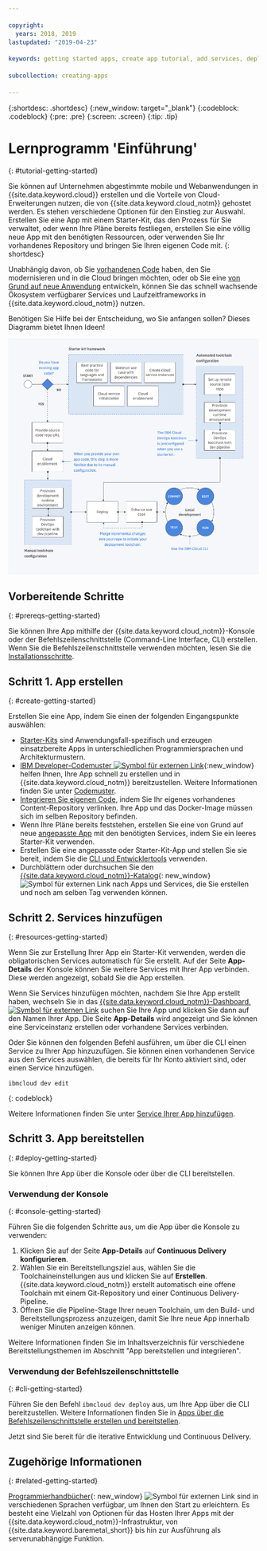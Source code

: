 ```yaml
---

copyright:
  years: 2018, 2019
lastupdated: "2019-04-23"

keywords: getting started apps, create app tutorial, add services, deploy apps, create app, app tutorial

subcollection: creating-apps

---
```


{:shortdesc: .shortdesc}
{:new_window: target="_blank"}
{:codeblock: .codeblock}
{:pre: .pre}
{:screen: .screen}
{:tip: .tip}

# Lernprogramm 'Einführung'
{: #tutorial-getting-started}

Sie können auf Unternehmen abgestimmte mobile und Webanwendungen in {{site.data.keyword.cloud}} erstellen und die Vorteile von Cloud-Erweiterungen nutzen, die von {{site.data.keyword.cloud_notm}} gehostet werden. Es stehen verschiedene Optionen für den Einstieg zur Auswahl. Erstellen Sie eine App mit einem Starter-Kit, das den Prozess für Sie verwaltet, oder wenn Ihre Pläne bereits festliegen, erstellen Sie eine völlig neue App mit den benötigten Ressourcen, oder verwenden Sie Ihr vorhandenes Repository und bringen Sie Ihren eigenen Code mit.
{: shortdesc}

Unabhängig davon, ob Sie [vorhandenen Code](/docs/apps/tutorials?topic=creating-apps-tutorial-byoc) haben, den Sie modernisieren und in die Cloud bringen möchten, oder ob Sie eine [von Grund auf neue Anwendung](/docs/apps/tutorials?topic=creating-apps-tutorial-starterkit) entwickeln, können Sie das schnell wachsende Ökosystem verfügbarer Services und Laufzeitframeworks in {{site.data.keyword.cloud_notm}} nutzen.

Benötigen Sie Hilfe bei der Entscheidung, wo Sie anfangen sollen? Dieses Diagramm bietet Ihnen Ideen!

![Übersicht über Entwickler-Erfahrungen](images/dev-journey.png "Übersicht über Entwickler-Erfahrungen")

## Vorbereitende Schritte
{: #prereqs-getting-started}

Sie können Ihre App mithilfe der {{site.data.keyword.cloud_notm}}-Konsole oder der Befehlszeilenschnittstelle (Command-Line Interface, CLI) erstellen. Wenn Sie die Befehlszeilenschnittstelle verwenden möchten, lesen Sie die [Installationsschritte](/docs/cli?topic=cloud-cli-ibmcloud-cli).

## Schritt 1. App erstellen
{: #create-getting-started}

Erstellen Sie eine App, indem Sie einen der folgenden Eingangspunkte auswählen:

* [Starter-Kits](/docs/apps/tutorials?topic=creating-apps-tutorial-starterkit) sind Anwendungsfall-spezifisch und erzeugen einsatzbereite Apps in unterschiedlichen Programmiersprachen und Architekturmustern.
* [IBM Developer-Codemuster ![Symbol für externen Link](../icons/launch-glyph.svg "Symbol für externen Link")](https://developer.ibm.com/patterns/){:new_window} helfen Ihnen, Ihre App schnell zu erstellen und in {{site.data.keyword.cloud_notm}} bereitzustellen. Weitere Informationen finden Sie unter [Codemuster](/docs/apps/tutorials?topic=creating-apps-tutorial-codepattern).
* [Integrieren Sie eigenen Code](/docs/apps/tutorials?topic=creating-apps-tutorial-byoc), indem Sie Ihr eigenes vorhandenes Content-Repository verlinken. Ihre App und das Docker-Image müssen sich im selben Repository befinden.
* Wenn Ihre Pläne bereits feststehen, erstellen Sie eine von Grund auf neue [angepasste App](/docs/apps/tutorials?topic=creating-apps-tutorial-scratch) mit den benötigten Services, indem Sie ein leeres Starter-Kit verwenden.
* Erstellen Sie eine angepasste oder Starter-Kit-App und stellen Sie sie bereit, indem Sie die [CLI und Entwicklertools](/docs/apps?topic=creating-apps-create-deploy-app-cli) verwenden.
* Durchblättern oder durchsuchen Sie den [{{site.data.keyword.cloud_notm}}-Katalog](https://{DomainName}/catalog){: new_window} ![Symbol für externen Link](../icons/launch-glyph.svg "Symbol für externen Link") nach Apps und Services, die Sie erstellen und noch am selben Tag verwenden können.

## Schritt 2. Services hinzufügen
{: #resources-getting-started}

Wenn Sie zur Erstellung Ihrer App ein Starter-Kit verwenden, werden die obligatorischen Services automatisch für Sie erstellt. Auf der Seite **App-Details** der Konsole können Sie weitere Services mit Ihrer App verbinden. Diese werden angezeigt, sobald Sie die App erstellen. 

Wenn Sie Services hinzufügen möchten, nachdem Sie Ihre App erstellt haben, wechseln Sie in das [{{site.data.keyword.cloud_notm}}-Dashboard, ![Symbol für externen Link](../../icons/launch-glyph.svg "Symbol für externen Link")](https://{) suchen Sie Ihre App und klicken Sie dann auf den Namen Ihrer App. Die Seite **App-Details** wird angezeigt und Sie können eine Serviceinstanz erstellen oder vorhandene Services verbinden. 

Oder Sie können den folgenden Befehl ausführen, um über die CLI einen Service zu Ihrer App hinzuzufügen. Sie können einen vorhandenen Service aus den Services auswählen, die bereits für Ihr Konto aktiviert sind, oder einen Service hinzufügen.
```
ibmcloud dev edit
```
{: codeblock}

Weitere Informationen finden Sie unter [Service Ihrer App hinzufügen](/docs/apps?topic=creating-apps-add-resource).

## Schritt 3. App bereitstellen
{: #deploy-getting-started}

Sie können Ihre App über die Konsole oder über die CLI bereitstellen.

### Verwendung der Konsole
{: #console-getting-started}

Führen Sie die folgenden Schritte aus, um die App über die Konsole zu verwenden:

1. Klicken Sie auf der Seite **App-Details** auf **Continuous Delivery konfigurieren**.
2. Wählen Sie ein Bereitstellungsziel aus, wählen Sie die Toolchaineinstellungen aus und klicken Sie auf **Erstellen**. {{site.data.keyword.cloud_notm}} erstellt automatisch eine offene Toolchain mit einem Git-Repository und einer Continuous Delivery-Pipeline.
3. Öffnen Sie die Pipeline-Stage Ihrer neuen Toolchain, um den Build- und Bereitstellungsprozess anzuzeigen, damit Sie Ihre neue App innerhalb weniger Minuten anzeigen können.

Weitere Informationen finden Sie im Inhaltsverzeichnis für verschiedene Bereitstellungsthemen im Abschnitt "App bereitstellen und integrieren".

### Verwendung der Befehlszeilenschnittstelle
{: #cli-getting-started}

Führen Sie den Befehl `ibmcloud dev deploy` aus, um Ihre App über die CLI bereitzustellen. Weitere Informationen finden Sie in [Apps über die Befehlszeilenschnittstelle erstellen und bereitstellen](/docs/apps?topic=creating-apps-create-deploy-app-cli).

Jetzt sind Sie bereit für die iterative Entwicklung und Continuous Delivery.

## Zugehörige Informationen
{: #related-getting-started}

[Programmierhandbücher](https://{DomainName}/docs/home/build){: new_window} ![Symbol für externen Link](../icons/launch-glyph.svg "Symbol für externen Link") sind in verschiedenen Sprachen verfügbar, um Ihnen den Start zu erleichtern. Es besteht eine Vielzahl von Optionen für das Hosten Ihrer Apps mit der {{site.data.keyword.cloud_notm}}-Infrastruktur, von {{site.data.keyword.baremetal_short}} bis hin zur Ausführung als serverunabhängige Funktion.
